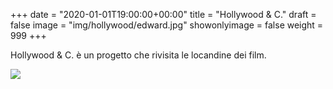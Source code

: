 +++
date = "2020-01-01T19:00:00+00:00"
title = "Hollywood & C."
draft = false
image = "img/hollywood/edward.jpg"
showonlyimage = false
weight = 999
+++

Hollywood & C. è un progetto che rivisita le locandine dei film. 

<!--more-->

![](/img/hollywood/edward.jpg)
